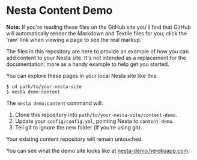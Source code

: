 Nesta Content Demo
==================

**Note:** If you're reading these files on the GitHub site you'll find
that GitHub will automatically render the Markdown and Textile files for
you; click the 'raw' link when viewing a page to see the real markup.

The files in this repository are here to provide an example of how you
can add content to your Nesta site. It's not intended as a replacement
for the documentation; more as a handy example to help get you started.

You can explore these pages in your local Nesta site like this:

    $ cd path/to/your-nesta-site
    $ nesta demo:content

The `nesta demo:content` command will:

 1. Clone this repository into `path/to/your-nesta-site/content-demo`.
 2. Update your `config/config.yml`, pointing Nesta to `content-demo`.
 3. Tell git to ignore the new folder (if you're using git).

Your existing content repository will remain untouched.

You can see what the demo site looks like at
[nesta-demo.herokuapp.com](http://nesta-demo.herokuapp.com).
